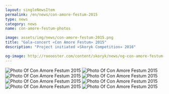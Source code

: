 ```yaml
---
layout: singleNewsItem
permalink: /en/news/con-amore-festum-2015
type: news
category: news
name: con-amore-festum-photos

image: assets/img/news/con-amore-festum-2015.png
title: "Gala-concert «Con Amore Festum» 2015"
description: "Project initiated «Skoryk Competition» 2016"

og-image: http://rooooster.com/content/skoryk/news/og-con-amore-festum-2015.jpg
---
```


<div class="gallery">
  <div class="fotorama">
    <img src="{{ site.baseurl }}/assets/img/gallery/IMG_6374.jpg" alt="Photo Of Con Amore Festum 2015">
    <img src="{{ site.baseurl }}/assets/img/gallery/IMG_6181.jpg" alt="Photo Of Con Amore Festum 2015">
    <img src="{{ site.baseurl }}/assets/img/gallery/IMG_6200.jpg" alt="Photo Of Con Amore Festum 2015">
    <img src="{{ site.baseurl }}/assets/img/gallery/IMG_6215.jpg" alt="Photo Of Con Amore Festum 2015">
    <img src="{{ site.baseurl }}/assets/img/gallery/IMG_6284.jpg" alt="Photo Of Con Amore Festum 2015">
    <img src="{{ site.baseurl }}/assets/img/gallery/IMG_6316.jpg" alt="Photo Of Con Amore Festum 2015">
    <img src="{{ site.baseurl }}/assets/img/gallery/IMG_6329.jpg" alt="Photo Of Con Amore Festum 2015">
    <img src="{{ site.baseurl }}/assets/img/gallery/IMG_6340.jpg" alt="Photo Of Con Amore Festum 2015">
  </div>
</div>
